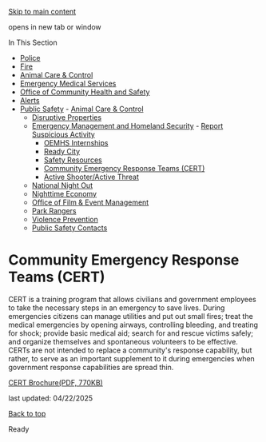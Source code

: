 [Skip to main content](https://www.pittsburghpa.gov/Safety/Public-Safety/Emergency-Management-and-Homeland-Security/Community-Emergency-Response-Teams-CERT#main-content)

opens in new tab or window

In This Section

- [Police](https://www.pittsburghpa.gov/Safety/Police)
- [Fire](https://www.pittsburghpa.gov/Safety/Fire)
- [Animal Care & Control](https://www.pittsburghpa.gov/Safety/Animal-Care-Control)
- [Emergency Medical Services](https://www.pittsburghpa.gov/Safety/Emergency-Medical-Services)
- [Office of Community Health and Safety](https://www.pittsburghpa.gov/Safety/Office-of-Community-Health-and-Safety)
- [Alerts](https://www.pittsburghpa.gov/Safety/Alerts)
- [Public Safety](https://www.pittsburghpa.gov/Safety/Public-Safety)  - [Animal Care & Control](https://www.pittsburghpa.gov/Safety/Public-Safety/Animal-Care-Control)
  - [Disruptive Properties](https://www.pittsburghpa.gov/Safety/Public-Safety/Disruptive-Properties)
  - [Emergency Management and Homeland Security](https://www.pittsburghpa.gov/Safety/Public-Safety/Emergency-Management-and-Homeland-Security)    - [Report Suspicious Activity](https://www.pittsburghpa.gov/Safety/Public-Safety/Emergency-Management-and-Homeland-Security/Report-Suspicious-Activity)
    - [OEMHS Internships](https://www.pittsburghpa.gov/Safety/Public-Safety/Emergency-Management-and-Homeland-Security/OEMHS-Internships)
    - [Ready City](https://www.pittsburghpa.gov/Safety/Public-Safety/Emergency-Management-and-Homeland-Security/Ready-City)
    - [Safety Resources](https://www.pittsburghpa.gov/Safety/Public-Safety/Emergency-Management-and-Homeland-Security/Safety-Resources)
    - [Community Emergency Response Teams (CERT)](https://www.pittsburghpa.gov/Safety/Public-Safety/Emergency-Management-and-Homeland-Security/Community-Emergency-Response-Teams-CERT)
    - [Active Shooter/Active Threat](https://www.pittsburghpa.gov/Safety/Public-Safety/Emergency-Management-and-Homeland-Security/Active-ShooterActive-Threat)
  - [National Night Out](https://www.pittsburghpa.gov/Safety/Public-Safety/National-Night-Out)
  - [Nighttime Economy](https://www.pittsburghpa.gov/Safety/Public-Safety/Nighttime-Economy)
  - [Office of Film & Event Management](https://www.pittsburghpa.gov/Safety/Public-Safety/Office-of-Film-Event-Management)
  - [Park Rangers](https://www.pittsburghpa.gov/Safety/Public-Safety/Park-Rangers)
  - [Violence Prevention](https://www.pittsburghpa.gov/Safety/Public-Safety/Violence-Prevention)
  - [Public Safety Contacts](https://www.pittsburghpa.gov/Safety/Public-Safety/Public-Safety-Contacts)

# Community Emergency Response Teams (CERT)

CERT is a training program that allows civilians and government employees to take the necessary steps in an emergency to save lives. During emergencies citizens can manage utilities and put out small fires; treat the medical emergencies by opening airways, controlling bleeding, and treating for shock; provide basic medical aid; search for and rescue victims safely; and organize themselves and spontaneous volunteers to be effective. CERTs are not intended to replace a community's response capability, but rather, to serve as an important supplement to it during emergencies when government response capabilities are spread thin.

[CERT Brochure(PDF, 770KB)](https://www.pittsburghpa.gov/files/assets/city/v/1/public-safety/documents/22421_cert_brochure_2023.pdf)

last updated: 04/22/2025

[Back to top](https://www.pittsburghpa.gov/Safety/Public-Safety/Emergency-Management-and-Homeland-Security/Community-Emergency-Response-Teams-CERT#body-top)

Ready
